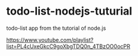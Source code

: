 # todo-list-nodejs-tuturial
todo-list app from the tutorial of node.js

https://www.youtube.com/playlist?list=PL4cUxeGkcC9goXbgTDQ0n_4TBzOO0ocPR
